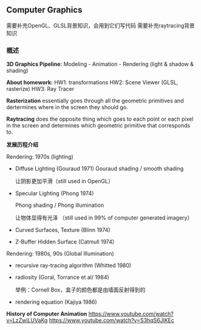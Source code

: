## Computer Graphics 

需要补充OpenGL、GLSL背景知识，会用到它们写代码
需要补充raytracing背景知识

### 概述

**3D Graphics Pipeline:**
Modeling - Animation - Rendering (light & shadow & shading)

**About homework:**
HW1: transformations
HW2: Scene Viewer (GLSL, rasterize)
HW3: Ray Tracer

**Rasterization** essentially goes through all the geometric primitives and dertermines where in the screen they should go.

**Raytracing** does the opposite thing which goes to each point or each pixel in the screen and determines which geometric primitive that corresponds to.

**发展历程介绍**

Rendering: 1970s (lighting)

- Diffuse Lighting (Gouraud 1971)
  Gouraud shading / smooth shading

  让阴影更加平滑（still used in OpenGL）

- Specular Lighting (Phong 1974) 

  Phong shading / Phong illumination

  让物体显得有光泽 （still used in 99% of computer generated imagery）

- Curved Surfaces, Texture (Blinn 1974)
- Z-Buffer Hidden Surface (Catmull 1974)

Rendering: 1980s, 90s (Global Illumination)

- recursive ray-tracing algorithm (Whitted 1980)

- radiosity (Goral, Torrance et al/ 1984)

  举例：Cornell Box，盒子的颜色都是由墙面反射得到的

- rendering equation (Kajiya 1986)



**History of Computer Animation**
https://www.youtube.com/watch?v=LzZwiLUVaKg
https://www.youtube.com/watch?v=S3hqS6JlKEc





























